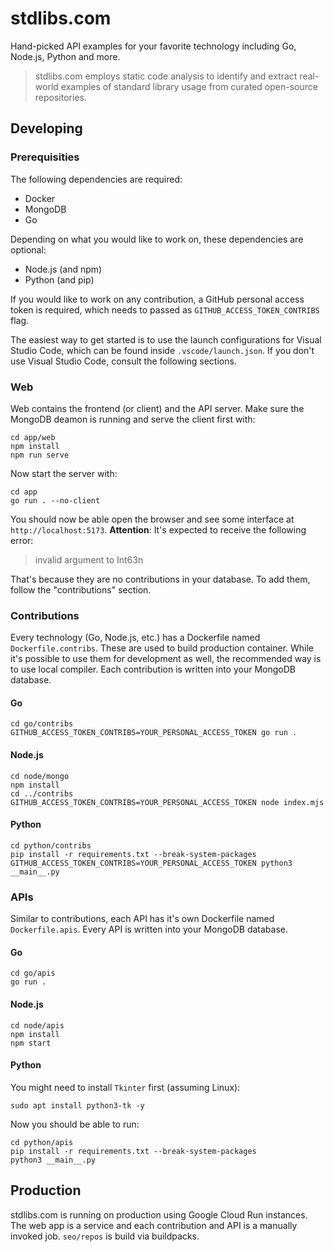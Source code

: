 # stdlibs.com

Hand-picked API examples for your favorite technology including Go, Node.js, Python and more.

>stdlibs.com employs static code analysis to identify and extract real-world examples of standard library usage from curated open-source repositories.

## Developing

### Prerequisities

The following dependencies are required:

- Docker
- MongoDB
- Go

Depending on what you would like to work on, these dependencies are optional:

- Node.js (and npm)
- Python (and pip)

If you would like to work on any contribution, a GitHub personal access token is
required, which needs to passed as `GITHUB_ACCESS_TOKEN_CONTRIBS` flag.

The easiest way to get started is to use the launch configurations for Visual
Studio Code, which can be found inside `.vscode/launch.json`. If you don't use
Visual Studio Code, consult the following sections.

### Web

Web contains the frontend (or client) and the API server. Make sure the MongoDB
deamon is running and serve the client first with:

```shell
cd app/web
npm install
npm run serve
```

Now start the server with:

```shell
cd app
go run . --no-client
```

You should now be able open the browser and see some interface at
`http://localhost:5173`. **Attention**: It's expected to receive the following
error:

> invalid argument to Int63n

That's because they are no contributions in your database. To add them, follow
the "contributions" section.

### Contributions

Every technology (Go, Node.js, etc.) has a Dockerfile named
`Dockerfile.contribs`. These are used to build production container. While it's
possible to use them for development as well, the recommended way is to use
local compiler. Each contribution is written into your MongoDB database.

#### Go

```shell
cd go/contribs
GITHUB_ACCESS_TOKEN_CONTRIBS=YOUR_PERSONAL_ACCESS_TOKEN go run .
```

#### Node.js

```shell
cd node/mongo
npm install
cd ../contribs
GITHUB_ACCESS_TOKEN_CONTRIBS=YOUR_PERSONAL_ACCESS_TOKEN node index.mjs
```

#### Python

```shell
cd python/contribs
pip install -r requirements.txt --break-system-packages
GITHUB_ACCESS_TOKEN_CONTRIBS=YOUR_PERSONAL_ACCESS_TOKEN python3 __main__.py
```

### APIs

Similar to contributions, each API has it's own Dockerfile named
`Dockerfile.apis`. Every API is written into your MongoDB database.

#### Go

```shell
cd go/apis
go run .
```

#### Node.js

```shell
cd node/apis
npm install
npm start
```

#### Python

You might need to install `Tkinter` first (assuming Linux):

```shell
sudo apt install python3-tk -y
```

Now you should be able to run:

```shell
cd python/apis
pip install -r requirements.txt --break-system-packages
python3 __main__.py
```

## Production

stdlibs.com is running on production using Google Cloud Run instances. The web
app is a service and each contribution and API is a manually invoked job.
`seo/repos` is build via buildpacks.
